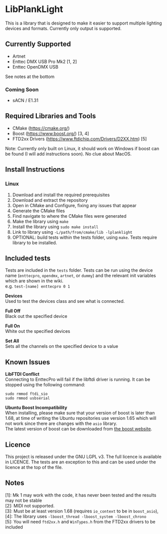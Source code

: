 # LibPlankLight
This is a library that is designed to make it easier to support multiple lighting devices and formats. Currently only output is supported.

## Currently Supported
+ Artnet
+ Enttec DMX USB Pro Mk2 [1, 2]
+ Enttec OpenDMX USB   

See notes at the bottom

### Coming Soon
+ sACN / E1.31

## Required Libraries and Tools
+ CMake (https://cmake.org/)
+ Boost (https://www.boost.org/) [3, 4]
+ FTD2xx Drivers (https://www.ftdichip.com/Drivers/D2XX.htm) [5]

Note: Currently only built on Linux, it should work on Windows if boost can be found (I will add instructions soon). No clue about MacOS.

## Install Instructions
### Linux
1. Download and install the required prerequisites
2. Download and extract the repository
3. Open in CMake and Configure, fixing any issues that appear
4. Generate the CMake files
5. Find navigate to where the CMake files were generated
3. Make the library using `make`
4. Install the library using `sudo make install`
5. Link to library using `-L/path/from/cmake/lib -lplanklight`
6. OPTIONAL: build tests within the tests folder, using `make`. Tests require library to be installed.

## Included tests
Tests are included in the `tests` folder. Tests can be run using the device name (`enttecpro`, `opendmx`, `artnet`, or `dummy`) and the relevant init variables which are shown in the wiki.  
e.g. `test-[name] enttecpro 0 1`

**Devices**  
Used to test the devices class and see what is connected.

**Full Off**  
Black out the specified device

**Full On**  
White out the specified devices

**Set All**  
Sets all the channels on the specified device to a value

## Known Issues
**LibFTDI Conflict**  
Connecting to EnttecPro will fail if the libftdi driver is running. It can be stopped using the following command:
```
sudo rmmod ftdi_sio
sudo rmmod usbserial
```

**Ubuntu Boost Incompatibility**  
When installing, please make sure that your version of boost is later than 1.68, at time of writing the Ubuntu repositories use version 1.65 which will not work since there are changes with the `asio` library.  
The latest version of boost can be downloaded from [the boost website](https://www.boost.org/).

## Licence
This project is released under the GNU LGPL v3. The full licence is available in LICENCE. The tests are an exception to this and can be used under the licence at the top of the file.

## Notes
[1]: Mk 1 may work with the code, it has never been tested and the results may not be stable  
[2]: MIDI not supported.  
[3]: Must be at least version 1.68 (requires `io_context` to be in `boost_asio`),  
[4]: The library uses `-lboost_thread -lboost_system -lboost_chrono`   
[5]: You will need `ftd2xx.h` and `WinTypes.h` from the FTD2xx drivers to be included
